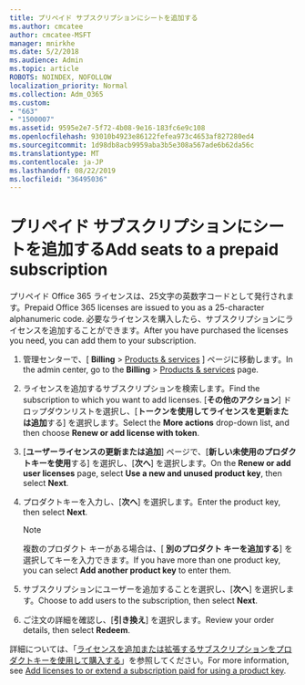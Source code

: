 ```yaml
---
title: プリペイド サブスクリプションにシートを追加する
ms.author: cmcatee
author: cmcatee-MSFT
manager: mnirkhe
ms.date: 5/2/2018
ms.audience: Admin
ms.topic: article
ROBOTS: NOINDEX, NOFOLLOW
localization_priority: Normal
ms.collection: Adm_O365
ms.custom:
- "663"
- "1500007"
ms.assetid: 9595e2e7-5f72-4b08-9e16-183fc6e9c108
ms.openlocfilehash: 93010b4923e86122fefea973c4653af827280ed4
ms.sourcegitcommit: 1d98db8acb9959aba3b5e308a567ade6b62da56c
ms.translationtype: MT
ms.contentlocale: ja-JP
ms.lasthandoff: 08/22/2019
ms.locfileid: "36495036"
---
```

# <a name="add-seats-to-a-prepaid-subscription"></a><span data-ttu-id="68369-102">プリペイド サブスクリプションにシートを追加する</span><span class="sxs-lookup"><span data-stu-id="68369-102">Add seats to a prepaid subscription</span></span>

<span data-ttu-id="68369-103">プリペイド Office 365 ライセンスは、25文字の英数字コードとして発行されます。</span><span class="sxs-lookup"><span data-stu-id="68369-103">Prepaid Office 365 licenses are issued to you as a 25-character alphanumeric code.</span></span> <span data-ttu-id="68369-104">必要なライセンスを購入したら、サブスクリプションにライセンスを追加することができます。</span><span class="sxs-lookup"><span data-stu-id="68369-104">After you have purchased the licenses you need, you can add them to your subscription.</span></span> 

1. <span data-ttu-id="68369-105">管理センターで、[ **Billing** > [Products & services](https://go.microsoft.com/fwlink/p/?linkid=842054) ] ページに移動します。</span><span class="sxs-lookup"><span data-stu-id="68369-105">In the admin center, go to the **Billing** > [Products & services](https://go.microsoft.com/fwlink/p/?linkid=842054) page.</span></span>

2. <span data-ttu-id="68369-106">ライセンスを追加するサブスクリプションを検索します。</span><span class="sxs-lookup"><span data-stu-id="68369-106">Find the subscription to which you want to add licenses.</span></span> <span data-ttu-id="68369-107">[**その他のアクション**] ドロップダウンリストを選択し、[**トークンを使用してライセンスを更新または追加**する] を選択します。</span><span class="sxs-lookup"><span data-stu-id="68369-107">Select the **More actions** drop-down list, and then choose **Renew or add license with token**.</span></span>

3. <span data-ttu-id="68369-108">[**ユーザーライセンスの更新または追加**] ページで、[**新しい未使用のプロダクトキーを使用**する] を選択し、[**次へ**] を選択します。</span><span class="sxs-lookup"><span data-stu-id="68369-108">On the **Renew or add user licenses** page, select **Use a new and unused product key**, then select **Next**.</span></span>

4. <span data-ttu-id="68369-109">プロダクトキーを入力し、[**次へ**] を選択します。</span><span class="sxs-lookup"><span data-stu-id="68369-109">Enter the product key, then select **Next**.</span></span>

    > [!NOTE]
    > <span data-ttu-id="68369-110">複数のプロダクト キーがある場合は、[ **別のプロダクト キーを追加する**] を選択してキーを入力できます。</span><span class="sxs-lookup"><span data-stu-id="68369-110">If you have more than one product key, you can select **Add another product key** to enter them.</span></span>

5. <span data-ttu-id="68369-111">サブスクリプションにユーザーを追加することを選択し、[**次へ**] を選択します。</span><span class="sxs-lookup"><span data-stu-id="68369-111">Choose to add users to the subscription, then select **Next**.</span></span>

6. <span data-ttu-id="68369-112">ご注文の詳細を確認し、[**引き換え**] を選択します。</span><span class="sxs-lookup"><span data-stu-id="68369-112">Review your order details, then select **Redeem**.</span></span>

<span data-ttu-id="68369-113">詳細については、「[ライセンスを追加または拡張するサブスクリプションをプロダクトキーを使用して購入する](https://docs.microsoft.com/office365/admin/misc/add-licenses-using-product-key)」を参照してください。</span><span class="sxs-lookup"><span data-stu-id="68369-113">For more information, see [Add licenses to or extend a subscription paid for using a product key](https://docs.microsoft.com/office365/admin/misc/add-licenses-using-product-key).</span></span>